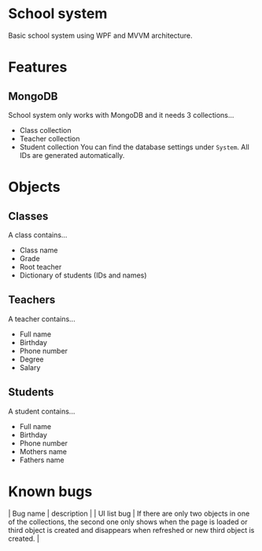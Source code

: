 # School system
Basic school system using WPF and MVVM architecture.
# Features
## MongoDB
School system only works with MongoDB and it needs 3 collections...
 - Class collection
 - Teacher collection
 - Student collection
You can find the database settings under `System`. All IDs are generated automatically.
# Objects
## Classes
A class contains...
 - Class name
 - Grade
 - Root teacher
 - Dictionary of students (IDs and names)
## Teachers
A teacher contains...
 - Full name
 - Birthday
 - Phone number
 - Degree
 - Salary
## Students
A student contains...
 - Full name
 - Birthday
 - Phone number
 - Mothers name
 - Fathers name
 # Known bugs
| Bug name | description |
| UI list bug | If there are only two objects in one of the collections, the second one only shows when the page is loaded or third object is created and disappears when refreshed or new third object is created. |
